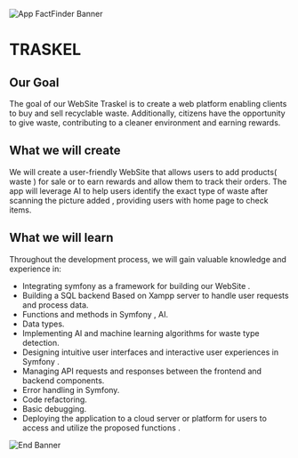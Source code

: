 ![App FactFinder Banner](https://github.com/shaimaben/Traskel/assets/149240031/9195d65e-1378-42d4-a755-136f9463a1d9)


# TRASKEL

## Our Goal

The goal of our WebSite Traskel is to  create a web platform enabling clients to buy and sell recyclable waste. Additionally, citizens have the opportunity to give  waste, contributing to a cleaner environment and earning rewards.


## What we will create

We will create a user-friendly WebSite that allows users to add products( waste ) for sale or to earn rewards and allow them to  track their orders. The app will leverage AI to help users identify the exact type of waste after scanning the picture added ,  providing users with home page to check items.
## What we will learn

Throughout the development process, we will gain valuable knowledge and experience in:

* Integrating symfony  as a framework for building our WebSite .
* Building a SQL backend Based on Xampp server to handle user requests and process data.
* Functions and methods in Symfony  ,  AI. 
* Data types.
* Implementing AI and machine learning algorithms for waste type  detection.
* Designing intuitive user interfaces and interactive user experiences in Symfony .
* Managing API requests and responses between the frontend and backend components.
* Error handling in Symfony.
* Code refactoring.
* Basic debugging.
* Deploying the application to a cloud server or platform for users to access and utilize the proposed  functions .



![End Banner](Images/Background.png)
